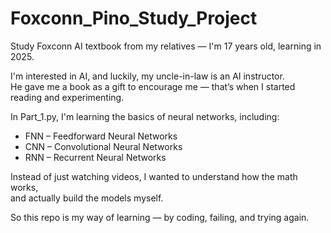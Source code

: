 # Foxconn_Pino_Study_Project

Study Foxconn AI textbook from my relatives — I'm 17 years old, learning in 2025.

I'm interested in AI, and luckily, my uncle-in-law is an AI instructor.  
He gave me a book as a gift to encourage me — that’s when I started reading and experimenting.

In Part_1.py, I'm learning the basics of neural networks, including:

- FNN – Feedforward Neural Networks  
- CNN – Convolutional Neural Networks  
- RNN – Recurrent Neural Networks  

Instead of just watching videos, I wanted to understand how the math works,  
and actually build the models myself.

So this repo is my way of learning — by coding, failing, and trying again.

